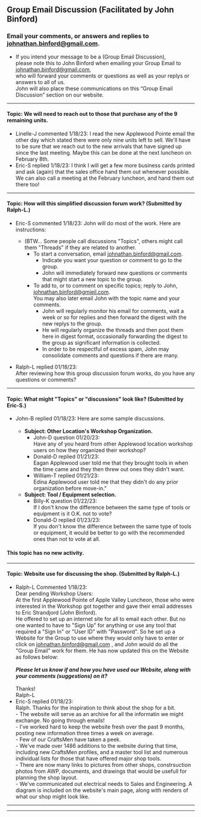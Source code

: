 
## Group Email Discussion (Facilitated by John Binford)
###  Email your comments, or answers and replies to johnathan.binford@gmail.com.
-  If you intend your message to be a (Group Email Discussion),<br> please note this to John Binford when emailing your Group Email to johnathan.binford@gmail.com,<br> who will forward your comments or questions as well as your replys or answers to all of us.<br>  John will also place these communications on this “Group Email Discussion” section on our website.
* * *

#### Topic:  We will need to reach out to those that purchase any of the 9 remaining units.
-  Linelle-J commented 1/18/23:  I read the new Applewood Pointe email the other day which stated there were only nine units left to sell.  We'll have to be sure that we reach out to the new arrivals that have signed up since the last meeting.  Maybe this can be done at the next luncheon on February 8th.
-  Eric-S replied 1/18/23:  I think I will get a few more business cards printed and ask (again) that the sales office hand them out whenever possible.<br>
We can also call a meeting at the February luncheon, and hand them out there too!

* * *

####  Topic:  How will this simplified discussion forum work?  (Submitted by Ralph-L.)
-  Eric-S commented 1/18/23:  John will do most of the work.  Here are instructions:
   -  (BTW... Some people call discussions "Topics", others might call them "Threads" if they are related to another.
      -  To start a conversation, email johnathan.binford@gmail.com.
         -  Indicate you want your question or comment to go to the group.
         -  John will immediately forward new questions or comments that might start a new topic to the group.
      -  To add to, or to comment on specific topics; reply to John, johnathan.binford@gmieil.com. <br>
        You may also later email John with the topic name and your comments.
         - John will regularly monitor his email for comments, wait a week or so for replies and then forward the digest with the new replys to the group.
         - He will regularly organize the threads and then post them here in digest format, occasionally forwarding the digest to the group as significant information is collected.
         - In order to be respectful of excess spam, John may consolidate comments and questions if there are many.
  
-  Ralph-L replied 01/18/23:<br>
	 After reviewing how this group discussion forum works, do you have any questions or comments?   
     
* * *

####  Topic:  What might "Topics" or "discussions" look like? (Submitted by Eric-S.)
-  John-B replied 01/18/23: Here are some sample discussions. <br> <br>
   -  __Subject:  Other Location's Workshop Organization.__
        -  John-D question 01/20/23:<br>Have any of you heard from other Applewood location workshop users on how they organized their workshop?
        -  Donald-D replied 01/21/23:<br>Eagan Applewood user told me that they brought tools in when the time came and they then threw out ones they didn't want.
        -  William-T replied 01/21/23:<br>Edina Applewood user told me that they didn't do any prior organization before move-in."
   -  __Subject:  Tool / Equipment selection.__
        -  Billy-K question 01/22/23:<br>If I don't know the difference between the same type of tools or equipment is it O.K. not to vote?
        -  Donald-D replied 01/23/23:<br>If you don't know the difference between the same type of tools or equipment, it would be better to go with the recommended ones than not to vote at all.

####  This topic has no new activity.

 ***

####  Topic:  Website use for discussing the shop. (Submitted by Ralph-L.)
-  Ralph-L Commented 1/18/23:<br>Dear pending Workshop Users:<br>  At the first Applewood Pointe of Apple Valley Luncheon, those who were interested in the Workshop got together and gave their email addresses to Eric Strandjord (John Binford). <br>
He offered to set up an internet site for all to email each other.  But no one wanted to have to "Sign Up" for anything or use any tool that required a "Sign In" or "User ID" with "Password".   So he set up a Website for the Group to use where they would only have to enter or click on johnathan.binford@gmail.com , and John would do all the "Group Email" work for them.  He has now updated this on the Website as follows below: <br> <br>
***Please let us know if and how you have used our Website, along with your comments (suggestions) on it?*** <br> <br>Thanks! <br> Ralph-L
-  Eric-S replied 01/18/23:<br>  Ralph.  Thanks for the inspiration to think about the shop for a bit.<br>- The website will serve as an archive for all the informatin we might exchange.  No going through emails!<br>- I've worked hard to keep the website fresh over the past 9 months, posting new information three times a week on average.<br>- Few of our CraftsMen have taken a peek.<br>- We've made over 1486 additions to the website during that time, including new CraftsMen profiles, and a master tool list and numerous individual lists for those that have offered major shop tools.<br>- There are now many links to pictures from other shops, constrsuction photos from AWP, documents, and drawings that would be usefull for planning the shop layout.<br>- We've communicated out electrical needs to Sales and Engineering.  A diagram is included on the website's main page, along with renders of what our shop might look like. <br>
	
  * * *
  * * *
